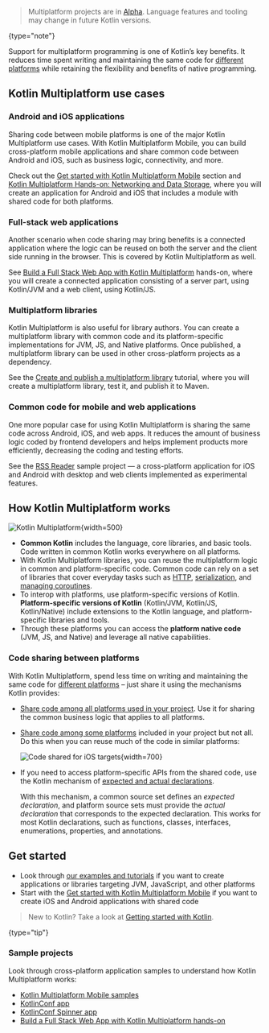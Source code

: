 [//]: # (title: Kotlin Multiplatform)
[//]: # (description: Kotlin Multiplatform allows creating cross-platform apps for desktop, web, and mobile devices.
Share application logic while keeping native user experience.)

> Multiplatform projects are in [Alpha](components-stability.md). Language features and tooling may change in future Kotlin versions.
>
{type="note"}

Support for multiplatform programming is one of Kotlin’s key benefits. It reduces time spent writing and maintaining the
 same code for [different platforms](mpp-dsl-reference.md#targets) while retaining the flexibility and benefits of native programming. 

## Kotlin Multiplatform use cases

### Android and iOS applications

Sharing code between mobile platforms is one of the major Kotlin Multiplatform use cases. With Kotlin Multiplatform Mobile,
you can build cross-platform mobile applications and share common code between Android and iOS, such as business logic, connectivity,
and more.

Check out the [Get started with Kotlin Multiplatform Mobile](https://kotlinlang.org/lp/mobile/) section and
[Kotlin Multiplatform Hands-on: Networking and Data Storage](https://play.kotlinlang.org/hands-on/Networking%20and%20Data%20Storage%20with%20Kotlin%20Multiplatfrom%20Mobile/01_Introduction),
where you will create an application for Android and iOS that includes a module with shared code for both platforms.

### Full-stack web applications

Another scenario when code sharing may bring benefits is a connected application where the logic can be
reused on both the server and the client side running in the browser. This is covered by Kotlin
Multiplatform as well.

See [Build a Full Stack Web App with Kotlin Multiplatform](https://play.kotlinlang.org/hands-on/Full%20Stack%20Web%20App%20with%20Kotlin%20Multiplatform/01_Introduction)
hands-on, where you will create a connected application consisting of a server part, using Kotlin/JVM and a web client,
using Kotlin/JS.

### Multiplatform libraries

Kotlin Multiplatform is also useful for library authors. You can create a multiplatform library with common code and its
platform-specific implementations for JVM, JS, and Native platforms. Once published, a multiplatform library can be used
in other cross-platform projects as a dependency.

See the [Create and publish a multiplatform library](multiplatform-library.md) tutorial, where you will create
a multiplatform library, test it, and publish it to Maven.

### Common code for mobile and web applications

One more popular case for using Kotlin Multiplatform is sharing the same code across Android, iOS, and web apps. It
reduces the amount of business logic coded by frontend developers and helps implement products more efficiently,
decreasing the coding and testing efforts.

See the [RSS Reader](https://github.com/Kotlin/kmm-production-sample/tree/c6a0d9182802490d17729ae634fb59268f68a447) sample
project — a cross-platform application for iOS and Android with desktop and web clients implemented as experimental features.

## How Kotlin Multiplatform works

![Kotlin Multiplatform](kotlin-multiplatform.png){width=500}

* **Common Kotlin** includes the language, core libraries, and basic tools. Code written in common Kotlin works 
everywhere on all platforms.
* With Kotlin Multiplatform libraries, you can reuse the multiplatform logic in common and platform-specific code. 
Common code can rely on a set of libraries that cover everyday tasks such as [HTTP](https://ktor.io/clients/http-client/multiplatform.html), [serialization](https://github.com/Kotlin/kotlinx.serialization), and [managing 
coroutines](https://github.com/Kotlin/kotlinx.coroutines).
* To interop with platforms, use platform-specific versions of Kotlin. **Platform-specific versions of Kotlin** 
(Kotlin/JVM, Kotlin/JS, Kotlin/Native) include extensions to the Kotlin language, and platform-specific libraries and tools. 
* Through these platforms you can access the **platform native code** (JVM, JS, and Native) and leverage all native
 capabilities.

### Code sharing between platforms

With Kotlin Multiplatform, spend less time on writing and maintaining the same code for [different platforms](mpp-dsl-reference.md#targets)
 – just share it using the mechanisms Kotlin provides:

* [Share code among all platforms used in your project](mpp-share-on-platforms.md#share-code-on-all-platforms). Use it for sharing the common 
business logic that applies to all platforms.

* [Share code among some platforms](mpp-share-on-platforms.md#share-code-on-similar-platforms) included in your project but not all. Do this 
when you can reuse much of the code in similar platforms:

    ![Code shared for iOS targets](kotlin-multiplatofrm-hierarchical-structure.png){width=700}

* If you need to access platform-specific APIs from the shared code, use the Kotlin mechanism of [expected and actual 
declarations](mpp-connect-to-apis.md).

  With this mechanism, a common source set defines an _expected declaration_, and platform source sets must provide the 
_actual declaration_ that corresponds to the expected declaration. This works for most Kotlin declarations, such as 
functions, classes, interfaces, enumerations, properties, and annotations.

## Get started

* Look through [our examples and tutorials](mpp-share-on-platforms.md) if you want to create applications or libraries targeting JVM, JavaScript, and other platforms
* Start with the [Get started with Kotlin Multiplatform Mobile](kmm-getting-started.md) if you want to create iOS and Android applications with shared code

> New to Kotlin? Take a look at [Getting started with Kotlin](getting-started.md).
>
{type="tip"}

### Sample projects

Look through cross-platform application samples to understand how Kotlin Multiplatform works:

* [Kotlin Multiplatform Mobile samples](kmm-samples.md)
* [KotlinConf app](https://github.com/JetBrains/kotlinconf-app)
* [KotlinConf Spinner app](https://github.com/jetbrains/kotlinconf-spinner)
* [Build a Full Stack Web App with Kotlin Multiplatform hands-on](https://play.kotlinlang.org/hands-on/Full%20Stack%20Web%20App%20with%20Kotlin%20Multiplatform/01_Introduction)
